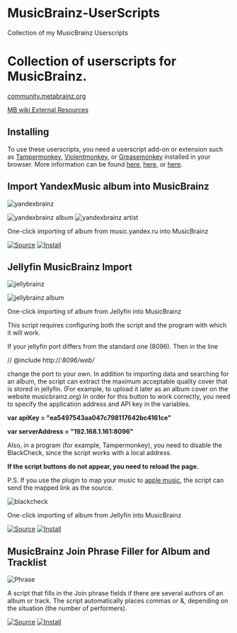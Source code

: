 # MusicBrainz-UserScripts
Collection of my MusicBrainz Userscripts

# Collection of userscripts for MusicBrainz.

[community.metabrainz.org](https://community.metabrainz.org/t/a-new-musicbrainz-user-script-was-released/77897)

[MB wiki External Resources](http://wiki.musicbrainz.org/External_Resources#User_scripts_.2F_GreaseMonkey_.2F_User_javascripts_.2F_UserJS)

## Installing

To use these userscripts, you need a userscript add-on or extension such as [Tampermonkey](https://www.tampermonkey.net/), [Violentmonkey](https://violentmonkey.github.io/), or [Greasemonkey](https://addons.mozilla.org/en-GB/firefox/addon/greasemonkey/) installed in your browser. More information can be found [here](https://stackapps.com/tags/script/info), [here](https://openuserjs.org/about/Userscript-Beginners-HOWTO), or [here](https://userscripts-mirror.org/about/installing.html).

## Import YandexMusic album into MusicBrainz
![yandexbrainz](https://github.com/Druidblack/MusicBrainz-UserScripts/blob/main/add/yandexbrainz.png)

![yandexbrainz album](https://github.com/Druidblack/MusicBrainz-UserScripts/blob/main/add/yandex%20_album.jpg)
![yandexbrainz artist](https://github.com/Druidblack/MusicBrainz-UserScripts/blob/main/add/yandex%20artist.jpg)

One-click importing of album from music.yandex.ru into MusicBrainz

[![Source](https://github.com/Druidblack/MusicBrainz-UserScripts/blob/main/add/Source-button.png)](https://github.com/Druidblack/MusicBrainz-UserScripts/blob/main/yandexmusic_import_album.user.js)
[![Install](https://github.com/Druidblack/MusicBrainz-UserScripts/blob/main/add/Install-button.png)](https://github.com/Druidblack/MusicBrainz-UserScripts/raw/main/yandexmusic_import_album.user.js)

## Jellyfin MusicBrainz Import
![jellybrainz](https://github.com/Druidblack/MusicBrainz-UserScripts/blob/main/add/JellyBrainz_Logo.png)

![jellybrainz album](https://github.com/Druidblack/MusicBrainz-UserScripts/blob/main/add/jf_album.jpg)

One-click importing of album from Jellyfin into MusicBrainz

This script requires configuring both the script and the program with which it will work.

If your jellyfin port differs from the standard one (8096). Then in the line 

// @include http://*:8096/web/*

change the port to your own.
In addition to importing data and searching for an album, the script can extract the maximum acceptable quality cover that is stored in jellyfin. (For example, to upload it later as an album cover on the website musicbrainz.org)
In order for this button to work correctly, you need to specify the application address and API key in the variables.

**var apiKey = "ea5497543aa047c798117642bc4161ce"**

**var serverAddress = "192.168.1.161:8096"**

Also, in a program (for example, Tampermonkey), you need to disable the BlackCheck, since the script works with a local address.

**If the script buttons do not appear, you need to reload the page.**

P.S. If you use the plugin to map your music to [apple music](https://repo.xkrivo.net/jellyfin/manifest.json), the script can send the mapped link as the source.

![blackcheck](https://github.com/Druidblack/MusicBrainz-UserScripts/blob/main/add/blackcheck.jpg)

One-click importing of album from Jellyfin into MusicBrainz

[![Source](https://github.com/Druidblack/MusicBrainz-UserScripts/blob/main/add/Source-button.png)](https://github.com/Druidblack/MusicBrainz-UserScripts/blob/main/jellyfin_import_album.user.js)
[![Install](https://github.com/Druidblack/MusicBrainz-UserScripts/blob/main/add/Install-button.png)](https://github.com/Druidblack/MusicBrainz-UserScripts/raw/main/jellyfin_import_album.user.js)


## MusicBrainz Join Phrase Filler for Album and Tracklist 

![Phrase](https://github.com/Druidblack/MusicBrainz-UserScripts/blob/main/add/Join%20Phrase.jpg)

A script that fills in the Join phrase fields if there are several authors of an album or track. The script automatically places commas or &, depending on the situation (the number of performers).

[![Source](https://github.com/Druidblack/MusicBrainz-UserScripts/blob/main/add/Source-button.png)](https://github.com/Druidblack/MusicBrainz-UserScripts/blob/main/join_phrase.user.js)
[![Install](https://github.com/Druidblack/MusicBrainz-UserScripts/blob/main/add/Install-button.png)](https://github.com/Druidblack/MusicBrainz-UserScripts/raw/main/join_phrase.user.js)
